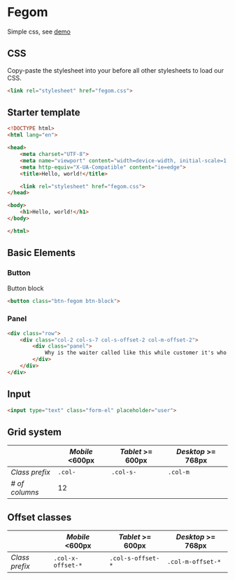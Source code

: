 # Fegom

Simple css, see [demo](https://viniceosm.github.io/fegom/demo)

## CSS
Copy-paste the stylesheet <link> into your <head> before all other stylesheets to load our CSS.
```html
<link rel="stylesheet" href="fegom.css">
```

## Starter template
```html
<!DOCTYPE html>
<html lang="en">

<head>
	<meta charset="UTF-8">
	<meta name="viewport" content="width=device-width, initial-scale=1.0">
	<meta http-equiv="X-UA-Compatible" content="ie=edge">
	<title>Hello, world!</title>

	<link rel="stylesheet" href="fegom.css">
</head>

<body>
	<h1>Hello, world!</h1>
</body>

</html>
```
## Basic Elements

### Button

Button block
```html
<button class="btn-fegom btn-block">
```

### Panel

```html
<div class="row">
	<div class="col-2 col-s-7 col-s-offset-2 col-m-offset-2">
		<div class="panel">
			Why is the waiter called like this while customer it's who waits? 
		</div>
	</div>
</div>
```

## Input

```html
<input type="text" class="form-el" placeholder="user">
```

## Grid system

|				| *Mobile* <600px | *Tablet* >= 600px | *Desktop* >= 768px |
|---------------|-----------------|------------------|-------------------
| *Class prefix*| `.col-`		| `.col-s-`			 | `.col-m`			 |
| *# of columns*| 12

## Offset classes

|				| *Mobile* <600px | *Tablet* >= 600px | *Desktop* >= 768px |
|---------------|-----------------|------------------|-------------------
| *Class prefix*| `.col-x-offset-*` | `.col-s-offset-*` | `.col-m-offset-*`|
